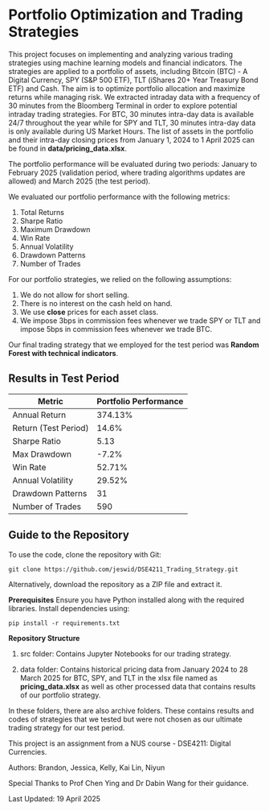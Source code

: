 # Portfolio Optimization and Trading Strategies

This project focuses on implementing and analyzing various trading strategies using machine learning models and financial indicators. The strategies are applied to a portfolio of assets, including Bitcoin (BTC) - A Digital Currency, SPY (S&P 500 ETF), TLT (iShares 20+ Year Treasury Bond ETF) and Cash. The aim is to optimize portfolio allocation and maximize returns while managing risk. We extracted intraday data with a frequency of 30 minutes from the Bloomberg Terminal in order to explore potential intraday trading strategies. For BTC, 30 minutes intra-day data is available 24/7 throughout the year while for SPY and TLT, 30 minutes intra-day data is only available during US Market Hours. The list of assets in the portfolio and their intra-day closing prices from January 1, 2024 to 1 April 2025 can be found in **data/pricing_data.xlsx**. 

The portfolio performance will be evaluated during two periods: January to February 2025 (validation period, where trading algorithms updates are allowed) and March 2025 (the test period). 

We evaluated our portfolio performance with the following metrics:
1) Total Returns
2) Sharpe Ratio
3) Maximum Drawdown
4) Win Rate
5) Annual Volatility
6) Drawdown Patterns
7) Number of Trades

For our portfolio strategies, we relied on the following assumptions:
1) We do not allow for short selling.
2) There is no interest on the cash held on hand.
3) We use **close** prices for each asset class.
4) We impose 3bps in commission fees whenever we trade SPY or TLT and impose 5bps in commission fees whenever we trade BTC.

Our final trading strategy that we employed for the test period was **Random Forest with technical indicators**.

## Results in Test Period
| Metric        | Portfolio Performance    | 
|--------------|--------|
| Annual Return   | 374.13%   | 
| Return (Test Period)   | 14.6%   | 
| Sharpe Ratio | 5.13 | 
| Max Drawdown | -7.2%  | 
| Win Rate | 52.71%  | 
| Annual Volatility | 29.52%  | 
| Drawdown Patterns | 31  | 
| Number of Trades | 590  | 

## Guide to the Repository
To use the code, clone the repository with Git:
```
git clone https://github.com/jeswid/DSE4211_Trading_Strategy.git
```
Alternatively, download the repository as a ZIP file and extract it.

**Prerequisites**
Ensure you have Python installed along with the required libraries. Install dependencies using:
```
pip install -r requirements.txt
```

**Repository Structure** 
1) src folder: Contains Jupyter Notebooks for our trading strategy.

2) data folder: Contains historical pricing data from January 2024 to 28 March 2025 for BTC, SPY, and TLT in the xlsx file named as **pricing_data.xlsx** as well as other processed data that contains results of our portfolio strategy.

In these folders, there are also archive folders. These contains results and codes of strategies that we tested but were not chosen as our ultimate trading strategy for our test period.

This project is an assignment from a NUS course - DSE4211: Digital Currencies.

Authors: Brandon, Jessica, Kelly, Kai Lin, Niyun

Special Thanks to Prof Chen Ying and Dr Dabin Wang for their guidance.

Last Updated: 19 April 2025
